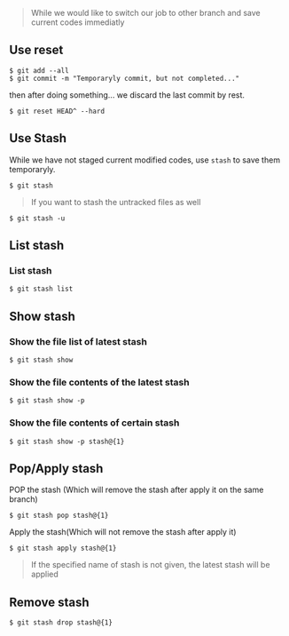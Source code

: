 
> While we would like to switch our job to other branch and save current codes immediatly

## Use reset

```
$ git add --all
$ git commit -m "Temporaryly commit, but not completed..."
``` 

then after doing something... we discard the last commit by rest.

```
$ git reset HEAD^ --hard
```


## Use Stash

While we have not staged current modified codes, use `stash` to save them temporaryly.

```
$ git stash
```

> If you want to stash the untracked files as well

``` 
$ git stash -u
```

## List stash

### List stash

```
$ git stash list
```


## Show stash

### Show the file list of latest stash

```
$ git stash show
```


### Show the file contents of the latest stash

```
$ git stash show -p
```


### Show the file contents of certain stash

```
$ git stash show -p stash@{1}
```



## Pop/Apply stash

POP the stash (Which will remove the stash after apply it on the same branch)

```
$ git stash pop stash@{1}
```


Apply the stash(Which will not remove the stash after apply it)

```
$ git stash apply stash@{1}
```

> If the specified name of stash is not given, the latest stash will be applied


## Remove stash

```
$ git stash drop stash@{1}
```

